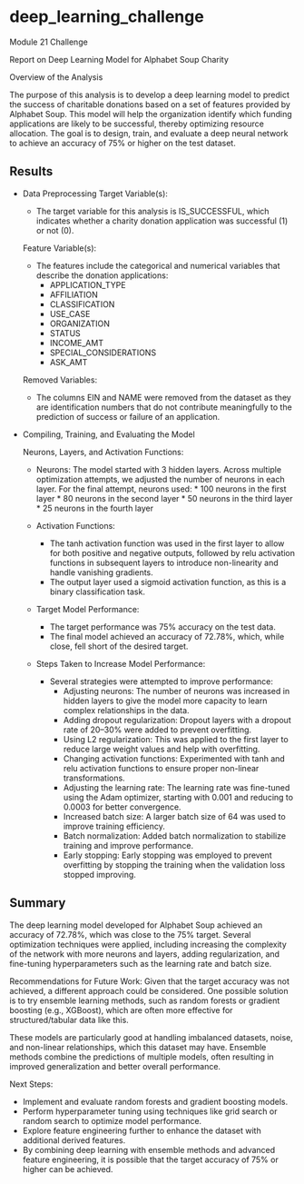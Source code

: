 # deep_learning_challenge
Module 21 Challenge

Report on Deep Learning Model for Alphabet Soup Charity

Overview of the Analysis

The purpose of this analysis is to develop a deep learning model to predict the success of charitable donations based on a set of features provided by Alphabet Soup. This model will help the organization identify which funding applications are likely to be successful, thereby optimizing resource allocation. The goal is to design, train, and evaluate a deep neural network to achieve an accuracy of 75% or higher on the test dataset.

## Results

* Data Preprocessing
    Target Variable(s):
    * The target variable for this analysis is IS_SUCCESSFUL, which indicates whether a charity donation application was successful (1) or not (0).

    Feature Variable(s):
    * The features include the categorical and numerical variables that describe the donation applications:
        * APPLICATION_TYPE
        * AFFILIATION
        * CLASSIFICATION
        * USE_CASE
        * ORGANIZATION
        * STATUS
        * INCOME_AMT
        * SPECIAL_CONSIDERATIONS
        * ASK_AMT

    Removed Variables:
    * The columns EIN and NAME were removed from the dataset as they are identification numbers that do not contribute meaningfully to the prediction of success or failure of an application.


* Compiling, Training, and Evaluating the Model

    Neurons, Layers, and Activation Functions:
    * Neurons:
        The model started with 3 hidden layers. Across multiple optimization attempts, we adjusted the number of neurons in each layer. For the final attempt, neurons used:
            * 100 neurons in the first layer
            * 80 neurons in the second layer
            * 50 neurons in the third layer
            * 25 neurons in the fourth layer
    * Activation Functions:
        * The tanh activation function was used in the first layer to allow for both positive and negative outputs, followed by relu activation functions in subsequent layers to introduce non-linearity and handle vanishing gradients.
        * The output layer used a sigmoid activation function, as this is a binary classification task.

    * Target Model Performance:
        * The target performance was 75% accuracy on the test data.
        * The final model achieved an accuracy of 72.78%, which, while close, fell short of the desired target.

    * Steps Taken to Increase Model Performance:
        * Several strategies were attempted to improve performance:
            * Adjusting neurons: The number of neurons was increased in hidden layers to give the model more capacity to learn complex relationships in the data.
            * Adding dropout regularization: Dropout layers with a dropout rate of 20–30% were added to prevent overfitting.
            * Using L2 regularization: This was applied to the first layer to reduce large weight values and help with overfitting.
            * Changing activation functions: Experimented with tanh and relu activation functions to ensure proper non-linear transformations.
            * Adjusting the learning rate: The learning rate was fine-tuned using the Adam optimizer, starting with 0.001 and reducing to 0.0003 for better convergence.
            * Increased batch size: A larger batch size of 64 was used to improve training efficiency.
            * Batch normalization: Added batch normalization to stabilize training and improve performance.
            * Early stopping: Early stopping was employed to prevent overfitting by stopping the training when the validation loss stopped improving.


## Summary

The deep learning model developed for Alphabet Soup achieved an accuracy of 72.78%, which was close to the 75% target. Several optimization techniques were applied, including increasing the complexity of the network with more neurons and layers, adding regularization, and fine-tuning hyperparameters such as the learning rate and batch size.

Recommendations for Future Work:
Given that the target accuracy was not achieved, a different approach could be considered. One possible solution is to try ensemble learning methods, such as random forests or gradient boosting (e.g., XGBoost), which are often more effective for structured/tabular data like this.

These models are particularly good at handling imbalanced datasets, noise, and non-linear relationships, which this dataset may have.
Ensemble methods combine the predictions of multiple models, often resulting in improved generalization and better overall performance.

Next Steps:
* Implement and evaluate random forests and gradient boosting models.
* Perform hyperparameter tuning using techniques like grid search or random search to optimize model performance.
* Explore feature engineering further to enhance the dataset with additional derived features.
* By combining deep learning with ensemble methods and advanced feature engineering, it is possible that the target accuracy of 75% or higher can be achieved.